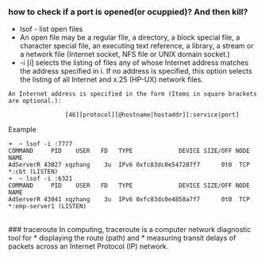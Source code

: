 ### how to check if a port is opened(or ocuppied)? And then kill?
* lsof - list open files
* An open file may be a regular file, a directory, a block special file, a character special file, an executing text reference, a library, a stream or  a  network  file (Internet socket, NFS file or UNIX domain socket.)
* -i [i]   selects the listing of files any of whose Internet address matches the address specified in i.  If no address is specified, this option selects  the  listing of all Internet and x.25 (HP-UX) network files.
```
An Internet address is specified in the form (Items in square brackets are optional.):

                [46][protocol][@hostname|hostaddr][:service|port]
```
Example
```
➜  ~ lsof -i :7777
COMMAND     PID    USER   FD   TYPE             DEVICE SIZE/OFF NODE NAME
AdServerR 43027 xqzhang    3u  IPv6 0xfc83dc0e547207f7      0t0  TCP *:cbt (LISTEN)
➜  ~ lsof -i :6321
COMMAND     PID    USER   FD   TYPE             DEVICE SIZE/OFF NODE NAME
AdServerR 43041 xqzhang    3u  IPv6 0xfc83dc0e4858a7f7      0t0  TCP *:emp-server1 (LISTEN)
```

<br/>
### traceroute
In computing, traceroute is a computer network diagnostic tool for 
* displaying the route (path) and
* measuring transit delays of packets across an Internet Protocol (IP) network.
